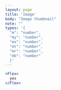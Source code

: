 ```yaml
---
layout: page
title: 'Image'
body: "Image thumbnail"
note: ""
types: '{ 
  "m": "number",
  "my": "number",
  "mx": "number",
  "mt": "number",
  "mr": "number",
  "mb": "number"
  }'
---
```


```jsx
<Flex>
  yes
</Flex>
 ```
